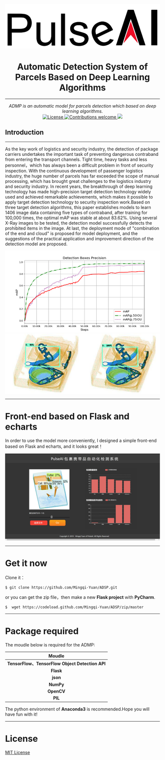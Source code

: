 <div align='center'>
    <img src= 'https://github.com/Mingqi-Yuan/ADMP/blob/master/example/pulseai_logo.png'>
</div>

<h1 align="center">
    Automatic Detection System of Parcels Based on Deep Learning Algorithms
</h1>

---
<p align="center">
    <em>ADMP is an automatic model for parcels detection which based on deep learning algorithms.</em>
    <br>
        <a href="https://opensource.org/licenses/MIT">
        <img src="https://img.shields.io/badge/License-MIT-brightgreen.svg" alt="License"> 
    </a>
    <a href="https://github.com/pyecharts/pyecharts/pulls">
        <img src="https://img.shields.io/badge/contributions-welcome-brightgreen.svg?style=flat" alt="Contributions welcome">
    </a>
    <a href="https://pypi.org/project/pyecharts/">
        <img src="https://img.shields.io/badge/python-3.x-blue.svg" >
    </a>
</p>

## Introduction

---

As the key work of logistics and security industry, the detection of package carriers undertakes the important task of preventing dangerous contraband from entering the transport channels. Tight time, heavy tasks and less personnel，which has always been a difficult problem in front of security inspection. With the continuous development of passenger logistics industry, the huge number of parcels has far exceeded the scope of manual processing, which has brought great challenges to the logistics industry and security industry. In recent years, the breakthrough of deep learning technology has made high-precision target detection technology widely used and achieved remarkable achievements, which makes it possible to apply target detection technology to security inspection work.Based on three target detection algorithms, this paper establishes models to learn 1406 image data containing five types of contraband, after training for 100,000 times, the optimal mAP was stable at about 83.62%. Using several X-Ray images to be tested, the detection model successfully detects the prohibited items in the image. At last, the deployment mode of "combination of the end and cloud" is proposed for model deployment, and the suggestions of the practical application and improvement direction of the detection model are proposed.

<div align='center'>
    <img src= 'https://github.com/Mingqi-Yuan/ADMP/blob/master/file_for_training_model/example/mAP.png'>
</div>
<div align='center'>
    <img src= 'https://github.com/Mingqi-Yuan/ADMP/blob/master/file_for_training_model/example/1.png'>
</div>

---

# Front-end based on Flask and echarts
In order to use the model more conveniently, I designed a simple front-end based on Flask and echarts, and it looks great！
<div align='center'>
    <img src= 'https://github.com/Mingqi-Yuan/ADMP/blob/master/example/example.png'>
</div>

---

# Get it now
Clone it：
```
$ git clone https://github.com/Mingqi-Yuan/ADSP.git
```
or  you can get the zip file，then make a new **Flask project** with **PyCharm**.
```
$  wget https://codeload.github.com/Mingqi-Yuan/ADSP/zip/master
```

---

# Package required
The moudle below is required for the ADMP:

|Moudle|
|:--:|
| **TensorFlow、TensorFlow Object Detection API** |
| **Flask**|
| **json** | 
| **NumPy**|
|**OpenCV**|
|**PIL**|

The python environment of **Anaconda3** is recommended.Hope you will have fun with it!

---

# License
[MIT License](LICENSE)
